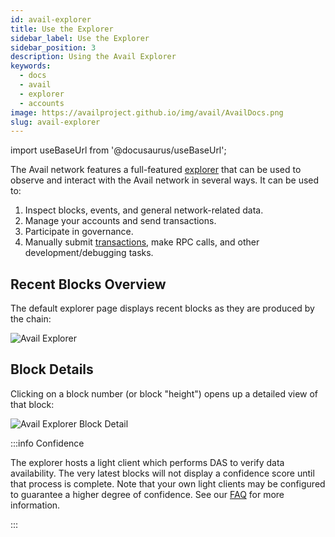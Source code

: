 ```yaml
---
id: avail-explorer
title: Use the Explorer
sidebar_label: Use the Explorer
sidebar_position: 3
description: Using the Avail Explorer
keywords:
  - docs
  - avail
  - explorer
  - accounts
image: https://availproject.github.io/img/avail/AvailDocs.png
slug: avail-explorer
---
```

import useBaseUrl from '@docusaurus/useBaseUrl';

The Avail network features a full-featured
[explorer](https://kate.avail.tools/) that can be used to observe and
interact with the Avail network in several ways. It can be used to:

1. Inspect blocks, events, and general network-related data.
2. Manage your accounts and send transactions.
3. Participate in governance.
4. Manually submit
   [transactions](https://docs.substrate.io/v3/concepts/extrinsics/),
   make RPC calls, and other development/debugging tasks.

## Recent Blocks Overview

The default explorer page displays recent blocks as they are produced
by the chain:

![Avail Explorer](/img/avail/explorer.png)

## Block Details

Clicking on a block number (or block "height") opens up a detailed
view of that block:

![Avail Explorer Block Detail](/img/avail/explorer-block-detail.png)

:::info Confidence

The explorer hosts a light client which performs DAS to verify data
availability. The very latest blocks will not display a confidence
score until that process is complete. Note that your own light clients
may be configured to guarantee a higher degree of confidence. See our
[FAQ](/faq) for more information.

:::
